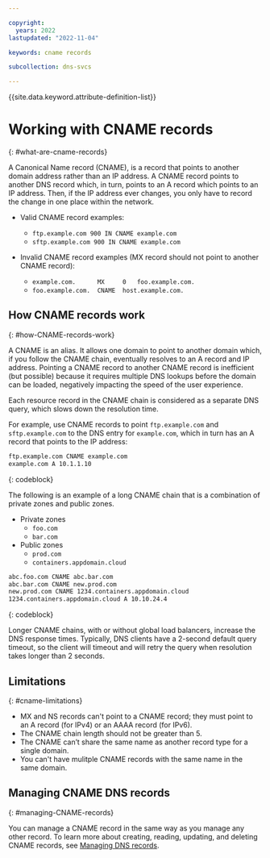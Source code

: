 ```yaml
---

copyright:
  years: 2022
lastupdated: "2022-11-04"

keywords: cname records

subcollection: dns-svcs

---
```


{{site.data.keyword.attribute-definition-list}}

# Working with CNAME records
{: #what-are-cname-records}

A Canonical Name record (CNAME), is a record that points to another domain address rather than an IP address. A CNAME record points to another DNS record which, in turn, points to an A record which points to an IP address. Then, if the IP address ever changes, you only have to record the change in one place within the network.

* Valid CNAME record examples:
    * `ftp.example.com 900 IN CNAME example.com`
    * `sftp.example.com 900 IN CNAME example.com`

* Invalid CNAME record examples (MX record should not point to another CNAME record):
   * `example.com.      MX     0   foo.example.com.`
   * `foo.example.com.  CNAME  host.example.com.`

## How CNAME records work
{: #how-CNAME-records-work}

A CNAME is an alias. It allows one domain to point to another domain which, if you follow the CNAME chain, eventually resolves to an A record and IP address.
Pointing a CNAME record to another CNAME record is inefficient (but possible) because it requires multiple DNS lookups before the domain can be loaded, negatively impacting the speed of the user experience. 

Each resource record in the CNAME chain is considered as a separate DNS query, which slows down the resolution time.

For example, use CNAME records to point `ftp.example.com` and `sftp.example.com` to the DNS entry for `example.com`, which in turn has an A record that points to the IP address:

```sh
ftp.example.com CNAME example.com
example.com A 10.1.1.10
```
{: codeblock}

The following is an example of a long CNAME chain that is a combination of private zones and public zones.

* Private zones
    * `foo.com`
    * `bar.com`
* Public zones
    * `prod.com`
    * `containers.appdomain.cloud`

```sh
abc.foo.com CNAME abc.bar.com
abc.bar.com CNAME new.prod.com
new.prod.com CNAME 1234.containers.appdomain.cloud
1234.containers.appdomain.cloud A 10.10.24.4
```
{: codeblock}

Longer CNAME chains, with or without global load balancers, increase the DNS response times. Typically, DNS clients have a 2-second default query timeout, so the client will timeout and will retry the query when resolution takes longer than 2 seconds.

## Limitations
{: #cname-limitations}

* MX and NS records can't point to a CNAME record; they must point to an A record (for IPv4) or an AAAA record (for IPv6).
* The CNAME chain length should not be greater than 5.
* The CNAME can’t share the same name as another record type for a single domain.
* You can't have mulitple CNAME records with the same name in the same domain.

## Managing CNAME DNS records
{: #managing-CNAME-records}

You can manage a CNAME record in the same way as you manage any other record. To learn more about creating, reading, updating, and deleting CNAME records, see [Managing DNS records](/docs/dns-svcs?topic=dns-svcs-managing-dns-records). 
